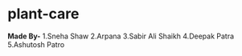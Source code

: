 # plant-care

**Made By-**
1.Sneha Shaw
2.Arpana
3.Sabir Ali Shaikh
4.Deepak Patra
5.Ashutosh Patro
